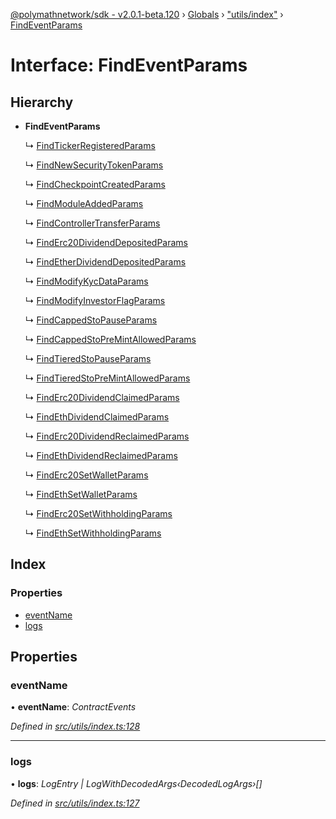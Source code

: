 [@polymathnetwork/sdk - v2.0.1-beta.120](../README.md) › [Globals](../globals.md) › ["utils/index"](../modules/_utils_index_.md) › [FindEventParams](_utils_index_.findeventparams.md)

# Interface: FindEventParams

## Hierarchy

- **FindEventParams**

  ↳ [FindTickerRegisteredParams](_utils_index_.findtickerregisteredparams.md)

  ↳ [FindNewSecurityTokenParams](_utils_index_.findnewsecuritytokenparams.md)

  ↳ [FindCheckpointCreatedParams](_utils_index_.findcheckpointcreatedparams.md)

  ↳ [FindModuleAddedParams](_utils_index_.findmoduleaddedparams.md)

  ↳ [FindControllerTransferParams](_utils_index_.findcontrollertransferparams.md)

  ↳ [FindErc20DividendDepositedParams](_utils_index_.finderc20dividenddepositedparams.md)

  ↳ [FindEtherDividendDepositedParams](_utils_index_.findetherdividenddepositedparams.md)

  ↳ [FindModifyKycDataParams](_utils_index_.findmodifykycdataparams.md)

  ↳ [FindModifyInvestorFlagParams](_utils_index_.findmodifyinvestorflagparams.md)

  ↳ [FindCappedStoPauseParams](_utils_index_.findcappedstopauseparams.md)

  ↳ [FindCappedStoPreMintAllowedParams](_utils_index_.findcappedstopremintallowedparams.md)

  ↳ [FindTieredStoPauseParams](_utils_index_.findtieredstopauseparams.md)

  ↳ [FindTieredStoPreMintAllowedParams](_utils_index_.findtieredstopremintallowedparams.md)

  ↳ [FindErc20DividendClaimedParams](_utils_index_.finderc20dividendclaimedparams.md)

  ↳ [FindEthDividendClaimedParams](_utils_index_.findethdividendclaimedparams.md)

  ↳ [FindErc20DividendReclaimedParams](_utils_index_.finderc20dividendreclaimedparams.md)

  ↳ [FindEthDividendReclaimedParams](_utils_index_.findethdividendreclaimedparams.md)

  ↳ [FindErc20SetWalletParams](_utils_index_.finderc20setwalletparams.md)

  ↳ [FindEthSetWalletParams](_utils_index_.findethsetwalletparams.md)

  ↳ [FindErc20SetWithholdingParams](_utils_index_.finderc20setwithholdingparams.md)

  ↳ [FindEthSetWithholdingParams](_utils_index_.findethsetwithholdingparams.md)

## Index

### Properties

- [eventName](_utils_index_.findeventparams.md#eventname)
- [logs](_utils_index_.findeventparams.md#logs)

## Properties

### eventName

• **eventName**: _ContractEvents_

_Defined in [src/utils/index.ts:128](https://github.com/PolymathNetwork/polymath-sdk/blob/1da5bc5/src/utils/index.ts#L128)_

---

### logs

• **logs**: _LogEntry | LogWithDecodedArgs‹DecodedLogArgs›[]_

_Defined in [src/utils/index.ts:127](https://github.com/PolymathNetwork/polymath-sdk/blob/1da5bc5/src/utils/index.ts#L127)_
